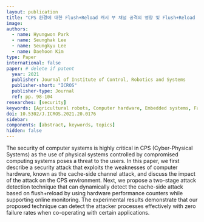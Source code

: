 ```yaml
---
layout: publication
title: "CPS 환경에 대한 Flush+Reload 캐시 부 채널 공격의 영향 및 Flush+Reload 캐시 부 채널 공격 탐지 기술"
image:
authors:
  - name: Hyungwon Park
  - name: Seunghak Lee
  - name: Seungkyu Lee
  - name: Daehoon Kim
type: Paper
international: false
paper: # delete if patent
  year: 2021
  publisher: Journal of Institute of Control, Robotics and Systems
  publisher-short: "ICROS"
  publisher-type: Journal
  ref: pp. 98-104
researches: [security]
keywords: [Agricultural robots, Computer hardware, Embedded systems, Failure analysis, Network security, Attack detection, Computing system, Failure rate, Hardware performance counters, Online monitoring, Physical systems, Security attacks, Side-channel attack]
doi: 10.5302/J.ICROS.2021.20.0176
sidebar:
components: [abstract, keywords, topics]
hidden: false
---
```


The security of computer systems is highly critical in CPS (Cyber-Physical Systems) as the use of physical systems controlled by compromised computing systems poses a threat to the users. In this paper, we first describe a security attack that exploits the weaknesses of computer hardware, known as the cache-side channel attack, and discuss the impact of the attack on the CPS environment. Next, we propose a two-stage attack detection technique that can dynamically detect the cache-side attack based on flush+reload by using hardware performance counters while supporting online monitoring. The experimental results demonstrate that our proposed technique can detect the attacker processes effectively with zero failure rates when co-operating with certain applications.